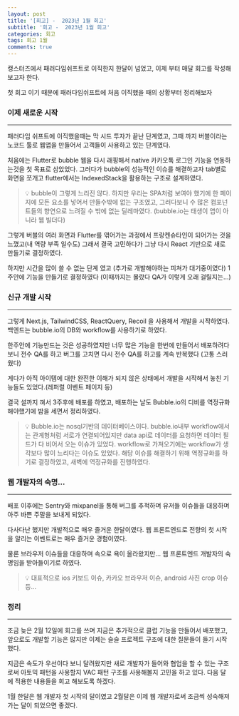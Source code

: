 ```yaml
---
layout: post
title: '[회고] -  2023년 1월 회고'
subtitle: '회고 -  2023년 1월 회고'
categories: 회고
tags: 회고 1월
comments: true
---
```


캥스터즈에서 패러다임쉬프트로 이직한지 한달이 넘었고, 이제 부터 매달 회고를 작성해보고자 한다. 

첫 회고 이기 때문에 패러다임쉬프트에 처음 이직했을 때의 상황부터 정리해보자

### 이제  새로운 시작

---

패러다임 쉬프트에 이직했을때는 막 시드 투자가 끝난 단계였고, 그때 까지 버블이라는 노코드 툴로 웹앱을 만들어서 고객들이 사용하고 있는 단계였다.

처음에는 Flutter로 bubble 웹을 다시 래핑해서 native 카카오톡 로그인 기능을 연동하는것을 첫 목표로 삼았었다. 그러다가 bubble의 성능적인 이슈를 해결하고자 tab별로 화면을 쪼개고 flutter에서는 IndexedStack을 활용하는 구조로 설계하였다.


> 💡 bubble이 그렇게 느리진 않다. 하지만 우리는 SPA처럼 보여야 했기에 한 페이지에 모든 요소를 넣어서 만들수밖에 없는 구조였고, 그러다보니 수 많은 컴포넌트들의 향연으로 느려질 수 밖에 없는 딜레마였다. (bubble.io는 태생이 앱이 아니라 웹 빌더다)
>

그렇게 버블의 여러 화면과 Flutter를 엮어가는 과정에서 프랑켄슈타인이 되어가는 것을 느꼈고(내 역량 부족 일수도) 그래서 결국 고민하다가 그냥 다시 React 기반으로 새로 만들기로 결정하였다.

하지만 시간을 많이 쓸 수 없는 단계 였고 (추가로 개발해야하는 피쳐가 대기중이였다) 1주안에 기능을 만들기로 결정하였다 (이때까지는 몰랐다 QA가 이렇게 오래 걸릴지는…)

### 신규 개발 시작

---

그렇게 Next.js, TailwindCSS, ReactQuery, Recoil 을 사용해서 개발을 시작하였다. 
백엔드는 bubble.io의 DB와 workflow를 사용하기로 하였다.

한주안에 기능만드는 것은 성공하였지만 너무 많은 기능을 한번에 만들어서 배포하려다 보니 전수 QA를 하고 버그를 고치면 다시 전수 QA를 하고를 계속 반복했다 (고통 스러웠다)

게다가 아직 아이템에 대한 완전한 이해가 되지 않은 상태에서 개발을 시작해서 놓친 기능들도 있었다.(레퍼럴 이벤트 페이지 등)

결국 설까지 껴서 3주후에 배포를 하였고, 배포하는 날도 Bubble.io의 디비를 역정규화 해야했기에 밤을 세면서 정리하였다.

> 💡 Bubble.io는 nosql기반의 데이터베이스이다. bubble.io내부 workflow에서는 관계형처럼 서로가 연결되어있지만 data api로 데이터를 요청하면 데이터 필드가 다 비어서 오는 이슈가 있었다.
workflow로 가져오기에는 workflow가 생각보다 많이 느리다는 이슈도 있었다.
해당 이슈를 해결하기 위해 역정규화를 하기로 결정하였고, 새벽에 역정규화를 진행하였다.
>

### 웹 개발자의 숙명…

---

배포 이후에는 Sentry와 mixpanel을 통해 버그를 추적하며 유저들 이슈들을 대응하며 아주 바쁜 주말을 보내게 되었다.

다사다난 했지만 개발적으로 매우 즐거운 한달이였다.
웹 프론트엔드로 전향의 첫 시작을 알리는 이벤트로는 매우 즐거운 경험이였다.

물론 브라우저 이슈들을 대응하며 속으로 욕이 올라왔지만… 웹 프론트엔드 개발자의 숙명임을 받아들이기로 하였다.

> 💡 대표적으로 ios 키보드 이슈, 카카오 브라우저 이슈, android 사진 crop 이슈 등…
>

### 정리

---

조금 늦은 2월 12일에 회고를 쓰며 지금은 추가적으로 클럽 기능을 만들어서 배포했고, 앞으로도 개발할 기능은 많지만 이제는 슬슬 프로젝트 구조에 대한 질문들이 들기 시작했다.

지금은 속도가 우선이다 보니 달려왔지만 새로 개발자가 들어와 협업을 할 수 있는 구조로써 아토믹 패턴을 사용할지 VAC 패턴 구조를 사용해볼지 고민을 하고 있다. 다음 달에 적용한 내용들을 회고 해보도록 하겠다.

1월 한달은 웹 개발자 첫 시작의 달이였고 2월달은 이제 웹 개발자로써 조금씩 성숙해져가는 달이 되었으면 좋겠다.